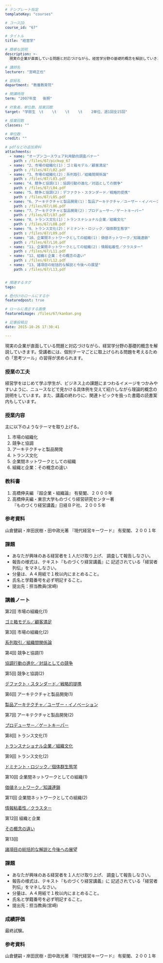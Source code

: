 ```yaml
---
# テンプレート指定
templateKey: "courses"

# コースID
course_id: "67"

# タイトル
title: "経営学"

# 簡単な説明
description: >-
  現実の企業が直面している問題と対応づけながら、経営学分野の基礎的概念を解説していきます。受講者には、個別テーマごとに取上げられる問題を考えるための「思考ツール」の習得が求められます。...

# 講師名
lecturer: "宮崎正也"

# 部局名
department: "教養教育院"

# 開講時限
term: "2007年度	後期"

# 対象者、単位数、授業回数
target: "学部生　\t    \t    \t    \t    2単位、週1回全15回"

# 授業回数
classes: ""

# 単位数
credit: ""

# pdfなどの追加資料
attachments: 
  - name: "オープンコースウェア利用動向調査バナー" 
    path : /files/67/pickup_67
  - name: "2、市場の組織化(1)：ゴミ箱モデル／顧客満足" 
    path : /files/67/L02.pdf
  - name: "3、市場の組織化(2)：系列取引／組織間関係論" 
    path : /files/67/L03.pdf
  - name: "4、競争と協調(1)：協調行動の進化／対話としての競争" 
    path : /files/67/L04.pdf
  - name: "5、競争と協調(2)：デファクト・スタンダード／戦略的提携" 
    path : /files/67/L05.pdf
  - name: "6、アーキテクチャと製品開発(1)：製品アーキテクチャ／ユーザー・イノベーション" 
    path : /files/67/L06.pdf
  - name: "7、アーキテクチャと製品開発(2)：プロデューサー／ゲートキーパー" 
    path : /files/67/L07.pdf
  - name: "8、トランス文化(1)：トランスナショナル企業／組織文化" 
    path : /files/67/L08.pdf
  - name: "9、トランス文化(2)：ドミナント・ロジック／個体群生態学" 
    path : /files/67/L09.pdf
  - name: "10、企業間ネットワークとしての組織(1)：価値ネットワーク／知識連鎖" 
    path : /files/67/L10.pdf
  - name: "11、企業間ネットワークとしての組織(2)：情報粘着性／クラスター" 
    path : /files/67/L11.pdf
  - name: "12、組織と企業：その概念の違い" 
    path : /files/67/L12.pdf
  - name: "13、諸項目の総括的な解説と今後への展望" 
    path : /files/67/L13.pdf


# 関連するタグ
tags:

# 色付けのロールにするか
featuredpost: true

# ロールに表示する画像
featuredimage: /files/67/kanban.png

# 記事投稿日
date: 2015-10-26 17:30:41

---
```

現実の企業が直面している問題と対応づけながら、経営学分野の基礎的概念を解説していきます。受講者には、個別テーマごとに取上げられる問題を考えるための「思考ツール」の習得が求められます。
### 授業の工夫

経営学をはじめて学ぶ学生が、ビジネス上の課題にまつわるイメージをつかみやすいように、ニュースなどで見かける具体例を交えて紹介しながら理論的概念の説明をしています。また、講義の終わりに、関連トピックを扱った書籍の読書案内もしています。

### 授業内容

主に以下のようなテーマを取り上げる。

  1. 市場の組織化
  2. 競争と協調
  3. アーキテクチャと製品開発
  4. トランス文化
  5. 企業間ネットワークとしての組織
  6. 組織と企業：その概念の違い

### 教科書

  1. 高橋伸夫編 『超企業・組織論』 有斐閣、２０００年
  2. 高橋伸夫編・東京大学ものづくり経営研究センター著  
    『ものづくり経営講義』日経ＢＰ社、２００５年

### 参考資料

山倉健嗣・岸田民樹・田中政光著 『現代経営キーワード』 有斐閣、２００１年 

### 課題

  * あなたが興味のある経営者を１人だけ取り上げ、 調査して報告しなさい。
  * 報告の様式は、テキスト『ものづくり経営講義』に 記述されている「経営者列伝」をマネしなさい。
  * 分量は、Ａ４用紙で１枚以内にまとめること。
  * 氏名と学籍番号を必ず明記すること。
  * 提出先：担当教員(宮崎)

### 講義ノート

第2回 市場の組織化(1) 


[ゴミ箱モデル／顧客満足](/files/67/L02.pdf) 

第3回 市場の組織化(2)


[系列取引／組織間関係論](/files/67/L03.pdf) 

第4回 競争と協調(1)


[協調行動の進化／対話としての競争](/files/67/L04.pdf) 

第5回 競争と協調(2)


[デファクト・スタンダード／戦略的提携](/files/67/L05.pdf) 

第6回 アーキテクチャと製品開発(1)


[製品アーキテクチャ／ユーザー・イノベーション](/files/67/L06.pdf) 

第7回 アーキテクチャと製品開発(2)


[プロデューサー／ゲートキーパー](/files/67/L07.pdf) 

第8回 トランス文化(1)


[トランスナショナル企業／組織文化](/files/67/L08.pdf) 

第9回 トランス文化(2)


[ドミナント・ロジック／個体群生態学](/files/67/L09.pdf) 

第10回 企業間ネットワークとしての組織(1)


[価値ネットワーク／知識連鎖](/files/67/L10.pdf) 

第11回 企業間ネットワークとしての組織(2)


[情報粘着性／クラスター](/files/67/L11.pdf) 

第12回 組織と企業


[その概念の違い](/files/67/L12.pdf) 

第13回 


[諸項目の総括的な解説と今後への展望](/files/67/L13.pdf) 
### 課題

  * あなたが興味のある経営者を１人だけ取り上げ、 調査して報告しなさい。
  * 報告の様式は、テキスト『ものづくり経営講義』に 記述されている「経営者列伝」をマネしなさい。
  * 分量は、Ａ４用紙で１枚以内にまとめること。
  * 氏名と学籍番号を必ず明記すること。
  * 提出先：担当教員(宮崎)
### 成績評価

最終試験。
### 参考資料

山倉健嗣・岸田民樹・田中政光著 『現代経営キーワード』 有斐閣、２００１年